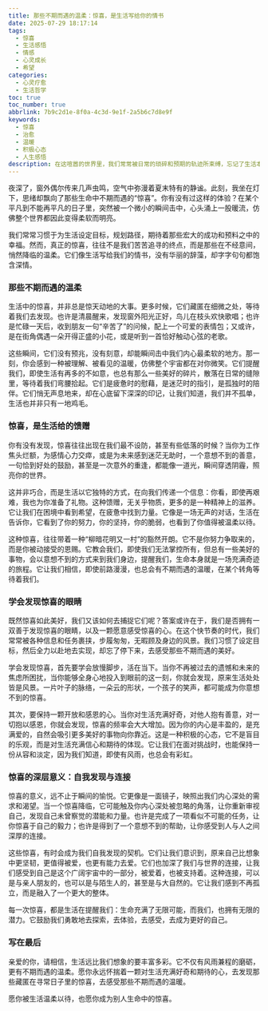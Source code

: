 ```yaml
---
title: 那些不期而遇的温柔：惊喜，是生活写给你的情书
date: 2025-07-29 18:17:14
tags:
  - 惊喜
  - 生活感悟
  - 情感
  - 心灵成长
  - 希望
categories:
  - 心灵疗愈
  - 生活哲学
toc: true
toc_number: true
abbrlink: 7b9c2d1e-8f0a-4c3d-9e1f-2a5b6c7d8e9f
keywords:
  - 惊喜
  - 治愈
  - 温暖
  - 积极心态
  - 人生感悟
description: 在这喧嚣的世界里，我们常常被日常的琐碎和预期的轨迹所束缚，忘记了生活本身就是一场充满未知的旅程。然而，总有一些时刻，那些不期而遇的“惊喜”，如同冬日里的一缕暖阳，或是夜空中骤然绽放的烟花，瞬间点亮我们的心房。它们不是宏大的事件，也许只是一个不经意的微笑，一句恰到好处的鼓励，或是一次意外的重逢。今天，我想和你聊聊这些藏匿在寻常日子里的温柔，它们如何悄然改变我们的心境，又如何教会我们，去发现生命中那些最纯粹、最动人的馈赠。
---
```


夜深了，窗外偶尔传来几声虫鸣，空气中弥漫着夏末特有的静谧。此刻，我坐在灯下，思绪却飘向了那些生命中不期而遇的“惊喜”。你有没有过这样的体验？在某个平凡到不能再平凡的日子里，突然被一个微小的瞬间击中，心头涌上一股暖流，仿佛整个世界都因此变得柔软而明亮。

我们常常习惯于为生活设定目标，规划路径，期待着那些宏大的成功和预料之中的幸福。然而，真正的惊喜，往往不是我们苦苦追寻的终点，而是那些在不经意间，悄然降临的温柔。它们像生活写给我们的情书，没有华丽的辞藻，却字字句句都饱含深情。

### 那些不期而遇的温柔

生活中的惊喜，并非总是惊天动地的大事。更多时候，它们藏匿在细微之处，等待着我们去发现。也许是清晨醒来，发现窗外阳光正好，鸟儿在枝头欢快歌唱；也许是忙碌一天后，收到朋友一句“辛苦了”的问候，配上一个可爱的表情包；又或许，是在街角偶遇一朵开得正盛的小花，或是听到一首恰好触动心弦的老歌。

这些瞬间，它们没有预兆，没有刻意，却能瞬间击中我们内心最柔软的地方。那一刻，你会感到一种被理解、被看见的温暖，仿佛整个宇宙都在对你微笑。它们提醒我们，即使生活有再多的不如意，也总有那么一些美好的碎片，散落在日常的缝隙里，等待着我们弯腰拾起。它们是疲惫时的慰藉，是迷茫时的指引，是孤独时的陪伴。它们悄无声息地来，却在心底留下深深的印记，让我们知道，我们并不孤单，生活也并非只有一地鸡毛。

### 惊喜，是生活给的馈赠

你有没有发现，惊喜往往出现在我们最不设防，甚至有些低落的时候？当你为工作焦头烂额，为感情心力交瘁，或是为未来感到迷茫无助时，一个意想不到的善意，一句恰到好处的鼓励，甚至是一次意外的重逢，都能像一道光，瞬间穿透阴霾，照亮你的世界。

这并非巧合，而是生活以它独特的方式，在向我们传递一个信息：你看，即使再艰难，我也为你准备了礼物。这种馈赠，无关乎物质，更多的是一种精神上的滋养。它让我们在困境中看到希望，在疲惫中找到力量。它像是一场无声的对话，生活在告诉你，它看到了你的努力，你的坚持，你的脆弱，也看到了你值得被温柔以待。

这种惊喜，往往带着一种“柳暗花明又一村”的豁然开朗。它不是你努力争取来的，而是你被动接受的恩赐。它教会我们，即使我们无法掌控所有，但总有一些美好的事物，会以意想不到的方式来到我们身边，提醒我们，生命本身就是一场充满奇迹的旅程。它让我们相信，即使前路漫漫，也总会有不期而遇的温暖，在某个转角等待着我们。

### 学会发现惊喜的眼睛

既然惊喜如此美好，我们又该如何去捕捉它们呢？答案或许在于，我们是否拥有一双善于发现惊喜的眼睛，以及一颗愿意感受惊喜的心。在这个快节奏的时代，我们常常被各种信息和任务裹挟，步履匆匆，无暇顾及身边的风景。我们习惯了设定目标，然后全力以赴地去实现，却忘了停下来，去感受那些不期而遇的美好。

学会发现惊喜，首先要学会放慢脚步，活在当下。当你不再被过去的遗憾和未来的焦虑所困扰，当你能够全身心地投入到眼前的这一刻，你就会发现，原来生活处处皆是风景。一片叶子的脉络，一朵云的形状，一个孩子的笑声，都可能成为你意想不到的惊喜。

其次，要保持一颗开放和感恩的心。当你对生活充满好奇，对他人抱有善意，对一切抱以感恩，你就会发现，惊喜的频率会大大增加。因为你的内心是丰盈的，是充满爱的，自然会吸引更多美好的事物向你靠近。这是一种积极的心态，它不是盲目的乐观，而是对生活充满信心和期待的体现。它让我们在面对挑战时，也能保持一份从容和淡定，因为我们知道，即使有风雨，也总会有彩虹。

### 惊喜的深层意义：自我发现与连接

惊喜的意义，远不止于瞬间的愉悦。它更像是一面镜子，映照出我们内心深处的需求和渴望。当一个惊喜降临，它可能触及你内心深处被忽略的角落，让你重新审视自己，发现自己未曾察觉的潜能和力量。也许是完成了一项看似不可能的任务，让你惊喜于自己的毅力；也许是得到了一个意想不到的帮助，让你感受到人与人之间深厚的连接。

这些惊喜，有时会成为我们自我发现的契机。它们让我们意识到，原来自己比想象中更坚韧，更值得被爱，也更有能力去爱。它们也加深了我们与世界的连接，让我们感受到自己是这个广阔宇宙中的一部分，被爱着，也被支持着。这种连接，可以是与亲人朋友的，也可以是与陌生人的，甚至是与大自然的。它让我们感到不再孤立，而是融入了一个更大的整体。

每一次惊喜，都是生活在提醒我们：生命充满了无限可能，而我们，也拥有无限的潜力。它鼓励我们勇敢地去探索，去体验，去感受，去成为更好的自己。

### 写在最后

亲爱的你，请相信，生活远比我们想象的要丰富多彩。它不仅有风雨兼程的磨砺，更有不期而遇的温柔。愿你永远怀揣着一颗对生活充满好奇和期待的心，去发现那些藏匿在寻常日子里的惊喜，去感受那些不期而遇的温暖。

愿你被生活温柔以待，也愿你成为别人生命中的惊喜。